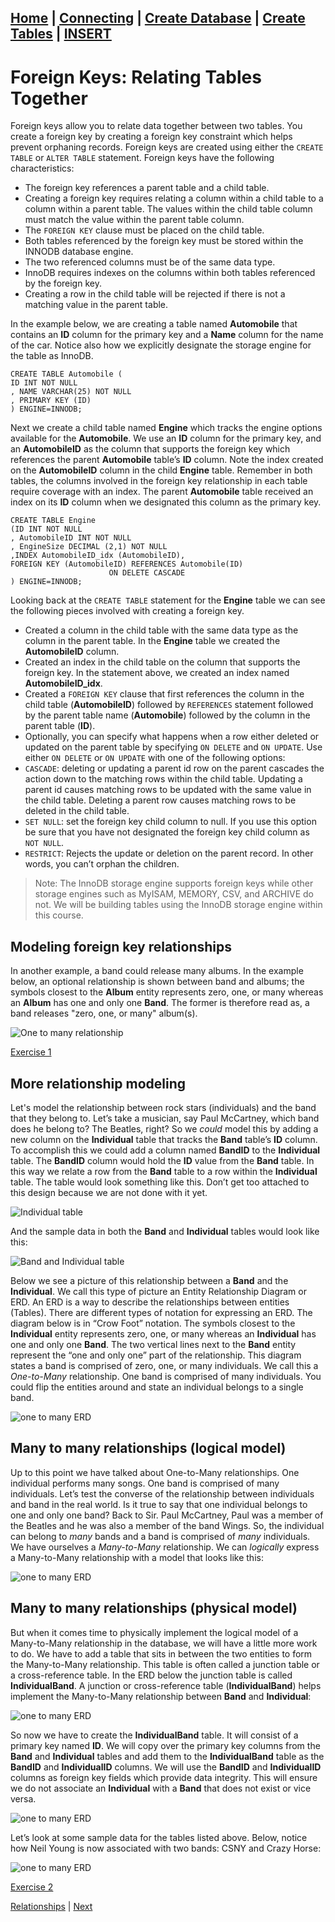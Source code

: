 [Home](/) | [Connecting](/2-connecting/) | [Create Database](/3-create-database/) | [Create Tables](/4-create-table/) | [INSERT](/5-insert/)  
---

# Foreign Keys: Relating Tables Together

Foreign keys allow you to relate data together between two tables.  You create a foreign key by creating a foreign key constraint which helps prevent orphaning records.  Foreign keys are created using either the `CREATE TABLE` or `ALTER TABLE` statement.   Foreign keys have the following characteristics:

-	The foreign key references a parent table and a child table.
-	Creating a foreign key requires relating a column within a child table to a column within a parent table.  The values within the child table column must match the value within the parent table column.
-	The `FOREIGN KEY` clause must be placed on the child table.  
-	Both tables referenced by the foreign key must be stored within the INNODB database engine.
-	The two referenced columns must be of the same data type.
-	InnoDB requires indexes on the columns within both tables referenced by the foreign key.
-	Creating a row in the child table will be rejected if there is not a matching value in the parent table.

In the example below, we are creating a table named **Automobile** that contains an **ID** column for the primary key and a **Name** column for the name of the car.  Notice also how we explicitly designate the storage engine for the table as InnoDB.  

```
CREATE TABLE Automobile (
ID INT NOT NULL
, NAME VARCHAR(25) NOT NULL
, PRIMARY KEY (ID)
) ENGINE=INNODB;
```

Next we create a child table named **Engine** which tracks the engine options available for the **Automobile**.  We use an **ID** column for the primary key, and an **AutomobileID** as the column that supports the foreign key which references the parent **Automobile** table’s **ID** column.   Note the index created on the **AutomobileID** column in the child **Engine** table.  Remember in both tables, the columns involved in the foreign key relationship in each table require coverage with an index.  The parent **Automobile** table received an index on its **ID** column when we designated this column as the primary key.  

```
CREATE TABLE Engine
(ID INT NOT NULL
, AutomobileID INT NOT NULL
, EngineSize DECIMAL (2,1) NOT NULL
,INDEX AutomobileID_idx (AutomobileID),
FOREIGN KEY (AutomobileID) REFERENCES Automobile(ID)
                      ON DELETE CASCADE
) ENGINE=INNODB;
```

Looking back at the `CREATE TABLE` statement for the **Engine** table we can see the following pieces involved with creating a foreign key.
-	Created a column in the child table with the same data type as the column in the parent table.  In the **Engine** table we created the **AutomobileID** column.
-	Created an index in the child table on the column that supports the foreign key.  In the statement above, we created an index named **AutomobileID_idx**.
-	Created a `FOREIGN KEY` clause that first references the column in the child table (**AutomobileID**) followed by `REFERENCES` statement followed by the parent table name (**Automobile**) followed by the column in the parent table (**ID**).  
-	Optionally, you can specify what happens when a row either deleted or updated on the parent table by specifying `ON DELETE` and `ON UPDATE`.  Use either `ON DELETE` or `ON UPDATE` with one of the following options:
  -	`CASCADE`: deleting or updating a parent id row on the parent cascades the action down to the matching rows within the child table.  Updating a parent id causes matching rows to be updated with the same value in the child table.  Deleting a parent row causes matching rows to be deleted in the child table.
  - `SET NULL`: set the foreign key child column to null.  If you use this option be sure that you have not designated the foreign key child column as `NOT NULL`.
  - `RESTRICT`: Rejects the update or deletion on the parent record.  In other words, you can’t orphan the children.

> Note:  The InnoDB storage engine supports foreign keys while other storage engines such as MyISAM, MEMORY, CSV, and ARCHIVE do not.  We will be building tables using the InnoDB storage engine within this course.

## Modeling foreign key relationships

In another example, a band could release many albums.  In the example below, an optional relationship is shown between band and albums; the symbols closest to the **Album** entity represents zero, one, or many whereas an **Album** has one and only one **Band**. The former is therefore read as, a band releases "zero, one, or many" album(s).

![One to many relationship](/static/assets/img/one-to-many.png)

[Exercise 1](/8-relationships/1)


## More relationship modeling

Let's model the relationship between rock stars (individuals) and the band that they belong to.   Let’s take a musician, say Paul McCartney, which band does he belong to?  The Beatles, right?  So we _could_ model this by adding a new column on the **Individual** table that tracks the **Band** table’s **ID** column.  To accomplish this we could add a column named **BandID** to the **Individual** table.  The **BandID** column would hold the **ID** value from the **Band** table.  In this way we relate a row from the **Band** table to a row within the **Individual** table.  The table would look something like this.  Don’t get too attached to this design because we are not done with it yet.

![Individual table](/static/assets/img/table-individ-step1.png)

And the sample data in both the **Band** and **Individual** tables would look like this:

![Band and Individual table](/static/assets/img/table-individ-band-step2.png)

Below we see a picture of this relationship between a **Band** and the **Individual**.  We call this type of picture an Entity Relationship Diagram or ERD.  An ERD is a way to describe the relationships between entities (Tables).  There are different types of notation for expressing an ERD.  The diagram below is in “Crow Foot” notation.  The symbols closest to the **Individual** entity represents zero, one, or many whereas an **Individual** has one and only one **Band**. The two vertical lines next to the **Band** entity represent the “one and only one” part of the relationship.  This diagram states a band is comprised of zero, one, or many individuals.  We call this a _One-to-Many_ relationship.  One band is comprised of many individuals.  You could flip the entities around and state an individual belongs to a single band.  

![one to many ERD](/static/assets/img/one-to-many2.png)

## Many to many relationships (logical model)

Up to this point we have talked about One-to-Many relationships.  One individual performs many songs.  One band is comprised of many individuals.  Let’s test the converse of the relationship between individuals and band in the real world.  Is it true to say that one individual belongs to one and only one band?  Back to Sir. Paul McCartney, Paul was a member of the Beatles and he was also a member of the band Wings.  So, the individual can belong to _many_ bands and a band is comprised of _many_ individuals.  We have ourselves a _Many-to-Many_ relationship.  We can _logically_ express a Many-to-Many relationship with a model that looks like this:

![one to many ERD](/static/assets/img/many-to-many.png)

## Many to many relationships (physical model)

But when it comes time to physically implement the logical model of a Many-to-Many relationship in the database, we will have a little more work to do.  We have to add a table that sits in between the two entities to form the Many-to-Many relationship. This table is often called a junction table or a cross-reference table. In the ERD below the junction table is called **IndividualBand**.   A junction or cross-reference table (**IndividualBand**) helps implement the Many-to-Many relationship between **Band** and **Individual**:

![one to many ERD](/static/assets/img/many-to-many-physical.png)

So now we have to create the **IndividualBand** table.  It will consist of a primary key named **ID**.  We will copy over the primary key columns from the **Band** and **Individual** tables and add them to the **IndividualBand** table as the **BandID** and **IndividualID** columns. We will use the **BandID** and **IndividualID** columns as foreign key fields which provide data integrity.  This will ensure we do not associate an **Individual** with a **Band** that does not exist or vice versa.  

![one to many ERD](/static/assets/img/many-to-many-example.png)

Let’s look at some sample data for the tables listed above.  Below, notice how Neil Young is now associated with two bands: CSNY and Crazy Horse:

![one to many ERD](/static/assets/img/many-to-many-example2.png)

[Exercise 2](/8-relationships/2)


[Relationships](/8-relationships/)  |  [Next](/8-relationships/1) 
